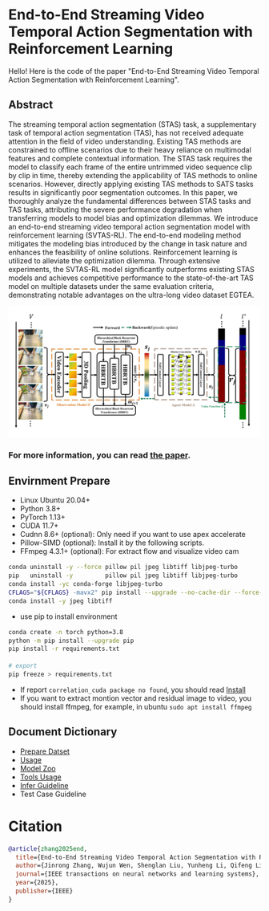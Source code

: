 #  End-to-End Streaming Video Temporal Action Segmentation with Reinforcement Learning

Hello! Here is the code of the paper "End-to-End Streaming Video Temporal Action Segmentation with Reinforcement Learning".

## Abstract

The streaming temporal action segmentation (STAS) task, a supplementary task of temporal action segmentation (TAS), has not received adequate attention in the field of video understanding. Existing TAS methods are constrained to offline scenarios due to their heavy reliance on multimodal features and complete contextual information. The STAS task requires the model to classify each frame of the entire untrimmed video sequence clip by clip in time, thereby extending the applicability of TAS methods to online scenarios. However, directly applying existing TAS methods to SATS tasks results in significantly poor segmentation outcomes. In this paper, we thoroughly analyze the fundamental differences between STAS tasks and TAS tasks, attributing the severe performance degradation when transferring models to model bias and optimization dilemmas. We introduce an end-to-end streaming video temporal action segmentation model with reinforcement learning (SVTAS-RL). The end-to-end modeling method mitigates the modeling bias introduced by the change in task nature and enhances the feasibility of online solutions. Reinforcement learning is utilized to alleviate the optimization dilemma. Through extensive experiments, the SVTAS-RL model significantly outperforms existing STAS models and achieves competitive performance to the state-of-the-art TAS model on multiple datasets under the same evaluation criteria, demonstrating notable advantages on the ultra-long video dataset EGTEA.

![SVTAS-RL](model.jpg)

### For more information, you can read [the paper](https://arxiv.org/abs/2309.15683).

## Envirnment Prepare

- Linux Ubuntu 20.04+
- Python 3.8+
- PyTorch 1.13+
- CUDA 11.7+ 
- Cudnn 8.6+ (optional): Only need if you want to use apex accelerate
- Pillow-SIMD (optional): Install it by the following scripts.
- FFmpeg 4.3.1+ (optional): For extract flow and visualize video cam

```bash
conda uninstall -y --force pillow pil jpeg libtiff libjpeg-turbo
pip   uninstall -y         pillow pil jpeg libtiff libjpeg-turbo
conda install -yc conda-forge libjpeg-turbo
CFLAGS="${CFLAGS} -mavx2" pip install --upgrade --no-cache-dir --force-reinstall --no-binary :all: --compile pillow-simd
conda install -y jpeg libtiff
```

- use pip to install environment

```bash
conda create -n torch python=3.8
python -m pip install --upgrade pip
pip install -r requirements.txt

# export
pip freeze > requirements.txt
```

- If report `correlation_cuda package no found`, you should read [Install](svtas/model/backbones/utils/liteflownet_v3/README.md)
- If you want to extract montion vector and residual image to video, you should install ffmpeg, for example, in ubuntu `sudo apt install ffmpeg`

## Document Dictionary

- [Prepare Datset](docs/prepare_dataset.md)
- [Usage](docs/usage.md)
- [Model Zoo](docs/model_zoo.md)
- [Tools Usage](docs/tools_usage.md)
- [Infer Guideline](docs/infer_guideline.md)
- Test Case Guideline

# Citation

```bib
@article{zhang2025end,
  title={End-to-End Streaming Video Temporal Action Segmentation with Reinforcement Learning},
  author={Jinrong Zhang, Wujun Wen, Shenglan Liu, Yunheng Li, Qifeng Li, Lin Feng},
  journal={IEEE transactions on neural networks and learning systems},
  year={2025},
  publisher={IEEE}
}
```
